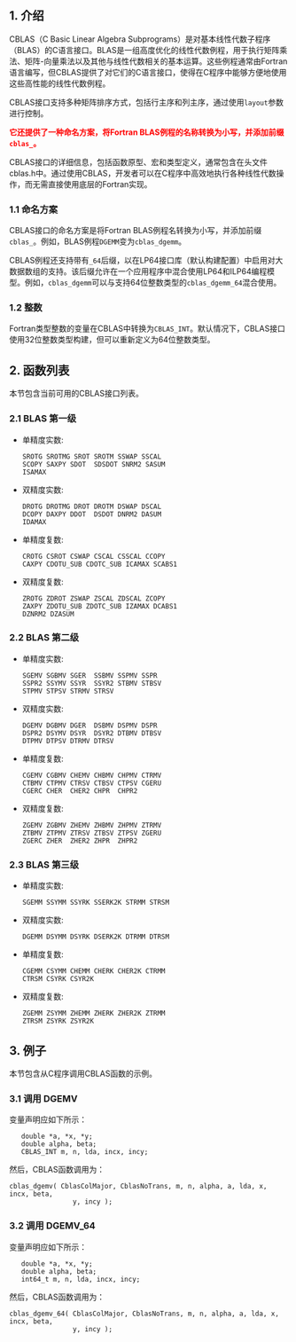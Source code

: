 ## 1. 介绍

CBLAS（C Basic Linear Algebra Subprograms）是对基本线性代数子程序（BLAS）的C语言接口。BLAS是一组高度优化的线性代数例程，用于执行矩阵乘法、矩阵-向量乘法以及其他与线性代数相关的基本运算。这些例程通常由Fortran语言编写，但CBLAS提供了对它们的C语言接口，使得在C程序中能够方便地使用这些高性能的线性代数例程。

CBLAS接口支持多种矩阵排序方式，包括行主序和列主序，通过使用`layout`参数进行控制。

<font color='red'><b>它还提供了一种命名方案，将Fortran BLAS例程的名称转换为小写，并添加前缀`cblas_`。</b></font>

CBLAS接口的详细信息，包括函数原型、宏和类型定义，通常包含在头文件cblas.h中。通过使用CBLAS，开发者可以在C程序中高效地执行各种线性代数操作，而无需直接使用底层的Fortran实现。

### 1.1 命名方案

CBLAS接口的命名方案是将Fortran BLAS例程名转换为小写，并添加前缀`cblas_`。例如，BLAS例程`DGEMM`变为`cblas_dgemm`。

CBLAS例程还支持带有`_64`后缀，以在LP64接口库（默认构建配置）中启用对大数据数组的支持。该后缀允许在一个应用程序中混合使用LP64和ILP64编程模型。例如，`cblas_dgemm`可以与支持64位整数类型的`cblas_dgemm_64`混合使用。

### 1.2 整数

Fortran类型整数的变量在CBLAS中转换为`CBLAS_INT`。默认情况下，CBLAS接口使用32位整数类型构建，但可以重新定义为64位整数类型。

## 2. 函数列表

本节包含当前可用的CBLAS接口列表。

### 2.1 BLAS 第一级

* 单精度实数:
  ```
  SROTG SROTMG SROT SROTM SSWAP SSCAL
  SCOPY SAXPY SDOT  SDSDOT SNRM2 SASUM 
  ISAMAX
  ```
* 双精度实数:
  ```
  DROTG DROTMG DROT DROTM DSWAP DSCAL
  DCOPY DAXPY DDOT  DSDOT DNRM2 DASUM 
  IDAMAX
  ```
* 单精度复数:
  ```
  CROTG CSROT CSWAP CSCAL CSSCAL CCOPY 
  CAXPY CDOTU_SUB CDOTC_SUB ICAMAX SCABS1
  ```
* 双精度复数:
  ```
  ZROTG ZDROT ZSWAP ZSCAL ZDSCAL ZCOPY 
  ZAXPY ZDOTU_SUB ZDOTC_SUB IZAMAX DCABS1
  DZNRM2 DZASUM
  ```
  
### 2.2 BLAS 第二级

* 单精度实数:
  ```
  SGEMV SGBMV SGER  SSBMV SSPMV SSPR
  SSPR2 SSYMV SSYR  SSYR2 STBMV STBSV
  STPMV STPSV STRMV STRSV
  ```
* 双精度实数:
  ```
  DGEMV DGBMV DGER  DSBMV DSPMV DSPR
  DSPR2 DSYMV DSYR  DSYR2 DTBMV DTBSV
  DTPMV DTPSV DTRMV DTRSV
  ```
* 单精度复数:
  ```
  CGEMV CGBMV CHEMV CHBMV CHPMV CTRMV
  CTBMV CTPMV CTRSV CTBSV CTPSV CGERU
  CGERC CHER  CHER2 CHPR  CHPR2
  ```
* 双精度复数:
  ```
  ZGEMV ZGBMV ZHEMV ZHBMV ZHPMV ZTRMV
  ZTBMV ZTPMV ZTRSV ZTBSV ZTPSV ZGERU
  ZGERC ZHER  ZHER2 ZHPR  ZHPR2
  ```
  
### 2.3 BLAS 第三级

* 单精度实数:
  ```
  SGEMM SSYMM SSYRK SSERK2K STRMM STRSM
  ```
* 双精度实数:
  ```
  DGEMM DSYMM DSYRK DSERK2K DTRMM DTRSM
  ```
* 单精度复数:
  ```
  CGEMM CSYMM CHEMM CHERK CHER2K CTRMM
  CTRSM CSYRK CSYR2K
  ```
* 双精度复数:
  ```
  ZGEMM ZSYMM ZHEMM ZHERK ZHER2K ZTRMM 
  ZTRSM ZSYRK ZSYR2K
  ```

## 3. 例子

本节包含从C程序调用CBLAS函数的示例。

### 3.1 调用 DGEMV

变量声明应如下所示：
```
   double *a, *x, *y;
   double alpha, beta;
   CBLAS_INT m, n, lda, incx, incy;
```
然后，CBLAS函数调用为：
```
cblas_dgemv( CblasColMajor, CblasNoTrans, m, n, alpha, a, lda, x, incx, beta,
                y, incy );
```

### 3.2 调用 DGEMV_64

变量声明应如下所示：
```
   double *a, *x, *y;
   double alpha, beta;
   int64_t m, n, lda, incx, incy;
```
然后，CBLAS函数调用为：
```
cblas_dgemv_64( CblasColMajor, CblasNoTrans, m, n, alpha, a, lda, x, incx, beta,
                y, incy );
```